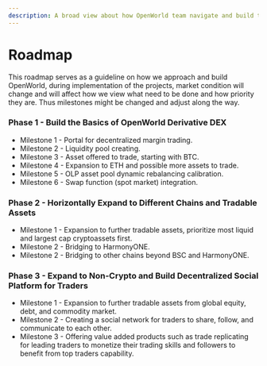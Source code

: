 ```yaml
---
description: A broad view about how OpenWorld team navigate and build the protocol
---
```


# Roadmap

This roadmap serves as a guideline on how we approach and build OpenWorld, during implementation of the projects, market condition will change and will affect how we view what need to be done and how priority they are.  Thus milestones might be changed and adjust along the way.

### Phase 1 - Build the Basics of OpenWorld Derivative DEX

* Milestone 1 - Portal for decentralized margin trading.
* Milestone 2 - Liquidity pool creating.
* Milestone 3 - Asset offered to trade, starting with BTC.
* Milestone 4 - Expansion to ETH and possible more assets to trade.
* Milestone 5 - OLP asset pool dynamic rebalancing calibration.
* Milestone 6 - Swap function (spot market) integration.

### Phase 2 - Horizontally Expand to Different Chains and Tradable Assets

* Milestone 1 - Expansion to further tradable assets, prioritize most liquid and largest cap cryptoassets first.
* Milestone 2 - Bridging to HarmonyONE.
* Milestone 2 - Bridging to other chains beyond BSC and HarmonyONE.

### Phase 3 - Expand to Non-Crypto and Build Decentralized Social Platform for Traders

* Milestone 1 - Expansion to further tradable assets from global equity, debt, and commodity market.
* Milestone 2 - Creating a social network for traders to share, follow, and communicate to each other.
* Milestone 3 - Offering value added products such as trade replicating for leading traders to monetize their trading skills and followers to benefit from top traders capability.
